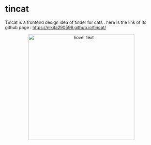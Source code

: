 # tincat
Tincat is a frontend design idea of tinder for cats .
here is the link of its github page : https://nikita290599.github.io/tincat/
<p align="center">
  <img src="tincat/images/tincat1.png" width="350" title="hover text">
</p>
